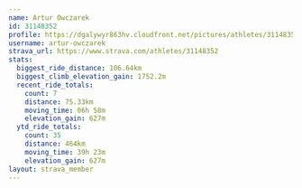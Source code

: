 ```yaml
---
name: Artur Owczarek
id: 31148352
profile: https://dgalywyr863hv.cloudfront.net/pictures/athletes/31148352/15906846/1/large.jpg
username: artur-owczarek
strava_url: https://www.strava.com/athletes/31148352
stats:
  biggest_ride_distance: 106.64km
  biggest_climb_elevation_gain: 1752.2m
  recent_ride_totals:
    count: 7
    distance: 75.33km
    moving_time: 06h 58m
    elevation_gain: 627m
  ytd_ride_totals:
    count: 35
    distance: 464km
    moving_time: 39h 23m
    elevation_gain: 627m
layout: strava_member
--- 
```

